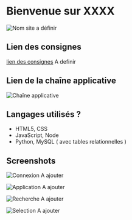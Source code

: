 # Bienvenue sur XXXX

![Nom site a définir](https://cdn.discordapp.com/attachments/1092361026437120070/1151140081692839977/OIG.jpg)

## Lien des consignes
[lien des consignes]() A definir

## Lien de la chaîne applicative
![Chaîne applicative](https://cdn.discordapp.com/attachments/1092361026437120070/1151141655043379210/image.png)
## Langages utilisés ?

+ HTML5, CSS
+ JavaScript, Node
+ Python, MySQL ( avec tables relationnelles )

## Screenshots 

![Connexion]() A ajouter

![Application]() A ajouter

![Recherche]() A ajouter

![Selection]() A ajouter
